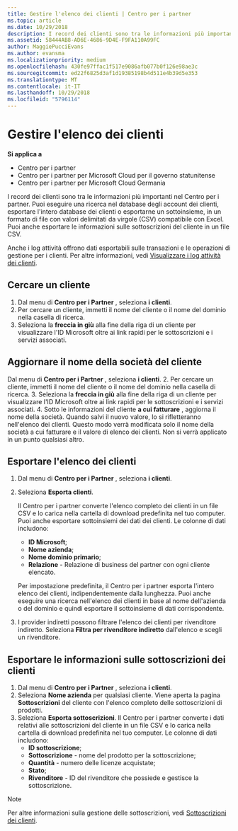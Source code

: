 ```yaml
---
title: Gestire l'elenco dei clienti | Centro per i partner
ms.topic: article
ms.date: 10/29/2018
description: I record dei clienti sono tra le informazioni più importanti nel Centro per i partner.
ms.assetid: 58444AB8-AD6E-4686-9D4E-F9FA110A99FC
author: MaggiePucciEvans
ms.author: evansma
ms.localizationpriority: medium
ms.openlocfilehash: 430fe97ffac1f517e9086afb077b0f126e98ae3c
ms.sourcegitcommit: ed22f6825d3af1d19385198b4d511e4b39d5e353
ms.translationtype: MT
ms.contentlocale: it-IT
ms.lasthandoff: 10/29/2018
ms.locfileid: "5796114"
---
```

# <a name="manage-your-customer-list"></a>Gestire l'elenco dei clienti

**Si applica a**

-  Centro per i partner
-  Centro per i partner per Microsoft Cloud per il governo statunitense
-  Centro per i partner per Microsoft Cloud Germania

I record dei clienti sono tra le informazioni più importanti nel Centro per i partner. Puoi eseguire una ricerca nel database degli account dei clienti, esportare l'intero database dei clienti o esportarne un sottoinsieme, in un formato di file con valori delimitati da virgole (CSV) compatibile con Excel. Puoi anche esportare le informazioni sulle sottoscrizioni del cliente in un file CSV.

Anche i log attività offrono dati esportabili sulle transazioni e le operazioni di gestione per i clienti. Per altre informazioni, vedi [Visualizzare i log attività dei clienti](activity-logs.md).


## <a name="search-for-a-customer"></a>Cercare un cliente

1.  Dal menu di **Centro per i Partner** , seleziona **i clienti**.
2.  Per cercare un cliente, immetti il nome del cliente o il nome del dominio nella casella di ricerca.
3.  Seleziona la **freccia in giù** alla fine della riga di un cliente per visualizzare l'ID Microsoft oltre ai link rapidi per le sottoscrizioni e i servizi associati.

## <a name="update-a-customers-company-name"></a>Aggiornare il nome della società del cliente

Dal menu di **Centro per i Partner** , seleziona **i clienti**.
2.  Per cercare un cliente, immetti il nome del cliente o il nome del dominio nella casella di ricerca.
3.  Seleziona la **freccia in giù** alla fine della riga di un cliente per visualizzare l'ID Microsoft oltre ai link rapidi per le sottoscrizioni e i servizi associati.
4.  Sotto le informazioni del cliente **a cui fatturare** , aggiorna il nome della società. Quando salvi il nuovo valore, lo si rifletteranno nell'elenco dei clienti. Questo modo verrà modificata solo il nome della società a cui fatturare e il valore di elenco dei clienti. Non si verrà applicato in un punto qualsiasi altro.

## <a name="export-your-customer-list"></a>Esportare l'elenco dei clienti

1.  Dal menu di **Centro per i Partner** , seleziona **i clienti**.
2.  Seleziona **Esporta clienti**.

    Il Centro per i partner converte l'elenco completo dei clienti in un file CSV e lo carica nella cartella di download predefinita nel tuo computer. Puoi anche esportare sottoinsiemi dei dati dei clienti. Le colonne di dati includono:

    -   **ID Microsoft**;
    -   **Nome azienda**;
    -   **Nome dominio primario**;
    -   **Relazione** - Relazione di business del partner con ogni cliente elencato.

    Per impostazione predefinita, il Centro per i partner esporta l'intero elenco dei clienti, indipendentemente dalla lunghezza. Puoi anche eseguire una ricerca nell'elenco dei clienti in base al nome dell'azienda o del dominio e quindi esportare il sottoinsieme di dati corrispondente.

3.  I provider indiretti possono filtrare l'elenco dei clienti per rivenditore indiretto. Seleziona **Filtra per rivenditore indiretto** dall'elenco e scegli un rivenditore.


## <a name="export-customer-subscription-information"></a>Esportare le informazioni sulle sottoscrizioni dei clienti

1.  Dal menu di **Centro per i Partner** , seleziona **i clienti**.
2.  Seleziona **Nome azienda** per qualsiasi cliente. Viene aperta la pagina **Sottoscrizioni** del cliente con l'elenco completo delle sottoscrizioni di prodotti.
3.  Seleziona **Esporta sottoscrizioni**. Il Centro per i partner converte i dati relativi alle sottoscrizioni del cliente in un file CSV e lo carica nella cartella di download predefinita nel tuo computer. Le colonne di dati includono:
    -   **ID sottoscrizione**;
    -   **Sottoscrizione** - nome del prodotto per la sottoscrizione;
    -   **Quantità** - numero delle licenze acquistate;
    -   **Stato**;
    -   **Rivenditore** - ID del rivenditore che possiede e gestisce la sottoscrizione.

> [!NOTE]  
> Per altre informazioni sulla gestione delle sottoscrizioni, vedi [Sottoscrizioni dei clienti](customer-subscriptions.md).

     

 

 



